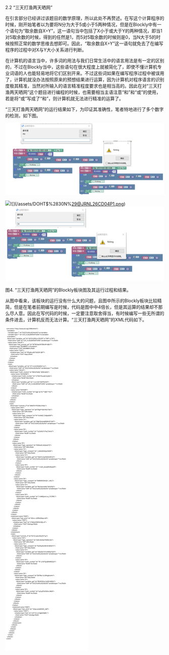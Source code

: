 2.2  “三天打渔两天晒网”

在引言部分已经讲过该题目的数学原理，所以此处不再赘述。在写这个计算程序的时候，刚开始笔者以为要将N分为大于5或小于5两种情况，但是在Blockly中有一个语句为“取余数自X÷Y”，这一语句当中包括了X小于或大于Y的两种情况，即当1对5取余数的时候，得到的任然是1，而5对5取余数的时候则是0，当N大于5的时候按照正常的数学思维去想即可。因此，“取余数自X÷Y”这一语句就免去了在编写程序的过程中对X与Y大小关系进行判断。

在计算机的语言当中，许多词的用法与我们日常生活中的语言用法是有一定的区别的，不过在Blockly当中，这些语句在很大程度上就被简化了，即使不懂计算机专业词语的人也能轻易地将它们区别开来。不过这些词如果在编写程序过程中被误用了，计算机就没办法按照原来的预想结果进行运算，因为计算机对程序语言的识别度极其精准，当然对所输入的语言精准程度要求也是相当高的。因此在对“三天打渔两天晒网”这个题目进行编程的时候，也需要相当主语注意“和”和“或”的使用，若是将“或”写成了“和”，则计算机就无法进行精准的运算了。

“三天打渔两天晒网”的运行结果如下，为印证其准确性，笔者特地进行了多个数字的检测，如下图。

![](/assets/ON%28]H7TVV1UXA2I2GA`GOD7.png)

![](/assets/%29P38`K9NV@Z[_W23N68`P$R.png)![](/assets/DOHT$%2830N%29@JRNL26CD04P1.png)![](/assets/C12{0B$O@JEDVN5RGWWGUIO.png)

图4. “三天打渔两天晒网”的Blockly板块图及其运行过程和结果。

从图中看来，该板块的运行没有什么大的问题，且图中所示的Blockly板块比较精简，但是在笔者前期编写是时候，代码是图中中4倍长，但是其运算的结果却不那么尽人意。因此在写代码的时候，一定要注意取舍得当，有时候编写一些无所谓的条件进去，计算机反而无法计算。“三天打渔两天晒网”的XML代码如下。

![](/assets/VC_2SA5N@31J2BSNDN_J6I5.png)

